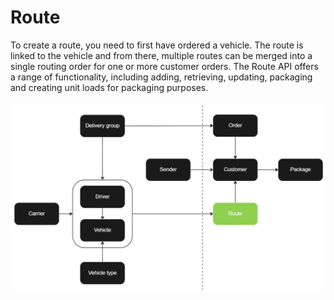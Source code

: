 # Route

To create a route, you need to first have ordered a vehicle. The route is linked to the vehicle and from there, multiple routes can be merged into a single routing order for one or more customer orders. The Route API offers a range of functionality, including adding, retrieving, updating, packaging and creating unit loads for packaging purposes.

![Route](images/flowchart_route.jpg)
